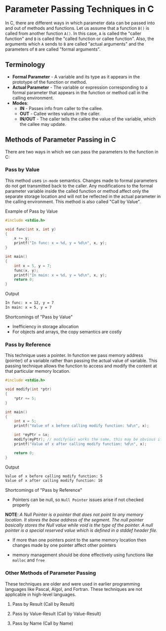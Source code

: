 # Parameter Passing Techniques in C

In C, there are different ways in which parameter data can be passed into and out of methods and functions. Let us assume that a function `B()` is called from another function `A()`. In this case, `A` is called the "caller function" and `B` is called the "called function or callee function". Also, the arguments which `A` sends to `B` are called "actual arguments" and the parameters of `B` are called "formal arguments".

## Terminology

- **Formal Parameter** -  A variable and its type as it appears in the prototype of the function or method.
- **Actual Parameter** - The variable or expression corresponding to a formal parameter that appears in the function or method call in the calling environment.
- **Modes**:
  - **IN** - Passes info from caller to the callee.
  - **OUT** - Callee writes values in the caller.
  - **IN/OUT** - The caller tells the callee the value of the variable, which the callee may update.

## Methods of Parameter Passing in C

There are two ways in which we can pass the parameters to the function in C:

### Pass by Value

This method uses `in-mode` semantics. Changes made to formal parameters do not get transmitted back to the caller. Any modifications to the formal parameter variable inside the called function or method affect only the separate storage location and will not be reflected in the actual parameter in the calling environment. This method is also called "Call by Value".

Example of Pass by Value

```c
#include <stdio.h>

void func(int x, int y)
{
    x += y;
    printf("In func: x = %d, y = %d\n", x, y);
}

int main()
{
    int x = 5, y = 7;
    func(x, y);
    printf("In main: x = %d, y = %d\n", x, y);
    return 0;
}
```

Output

```bash
In func: x = 12, y = 7
In main: x = 5, y = 7
```

Shortcomings of "Pass by Value"

- Inefficiency in storage allocation
- For objects and arrays, the copy semantics are costly

### Pass by Reference

This technique uses a pointer. In function we pass memory address (pointer) of a variable rather than passing the actual value of variable. This passing technique allows the function to access and modify the content at that particular memory location.

```c
#include <stdio.h>

void modify(int *ptr)
{
    *ptr += 5;
}

int main()
{
    int x = 5;
    printf("Value of x before calling modify function: %d\n", x);

    int *myPtr = &x;
    modify(myPtr); // modify(&x) works the same, this may be obvious if you know pointers, but I don't yet :)
    printf("Value of x after calling modify function: %d\n", x);

    return 0;
}
```

Output

```bash
Value of x before calling modify function: 5
Value of x after calling modify function: 10
```

Shortcomings of "Pass by Reference"

- Pointers can be null, so `Null Pointer` issues arise if not checked properly

**NOTE**: *A Null Pointer is a pointer that does not point to any memory location. It stores the base address of the segment. The null pointer basically stores the Null value while void is the type of the pointer. A null pointer is a special reserved value which is defined in a stddef header file.*

- If more than one pointers point to the same memory location then changes made by one pointer affect other pointers

- memory management should be done effectively using functions like `malloc` and `free`

### Other Methods of Parameter Passing

These techniques are older and were used in earlier programming languages like Pascal, Algol, and Fortran. These techniques are not applicable in high-level languages.

1. Pass by Result (Call by Result)

2. Pass by Value-Result (Call by Value-Result)

3. Pass by Name (Call by Name)
